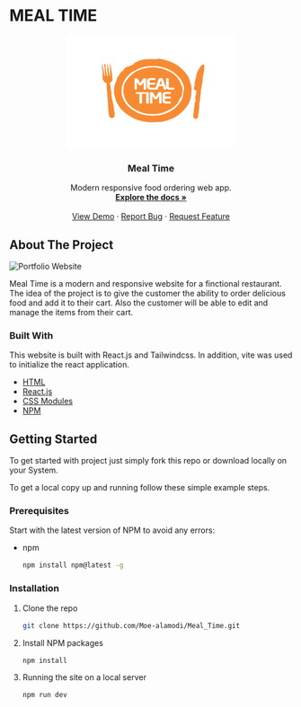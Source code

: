 # MEAL TIME

<p align="center">
  <a href="https://mealtimerestaurant.netlify.app/">
    <img src="./public/meals-logo.png" alt="Logo" width="300" height="200">
  </a>

  <h3 align="center">Meal Time</h3>

  <p align="center">
    Modern responsive food ordering web app.
    <br />
    <a href="#about-the-project"><strong>Explore the docs »</strong></a>
    <br />
    <br />
    <a href="https://mealtimerestaurant.netlify.app/">View Demo</a>
    ·
    <a href="https://github.com/Moe-alamodi/Meal_Time/issues">Report Bug</a>
    ·
    <a href="https://github.com/Moe-alamodi/Meal_Time/issues">Request Feature</a>
  </p>
</p>

<!-- ABOUT THE PROJECT -->

## About The Project

![Portfolio Website](https://i.ibb.co/8cBVP6Z/food-ordering-app.png)

Meal Time is a modern and responsive website for a finctional restaurant. The idea of the project is to give the customer the ability to order delicious food and add it to their cart. Also the customer will be able to edit and manage the items from their cart.

### Built With

This website is built with React.js and Tailwindcss. In addition, vite was used to initialize the react application.

- [HTML](https://developer.mozilla.org/en-US/docs/Web/HTML)
- [React.js](https://reactjs.org/)
- [CSS Modules](https://programmingwithmosh.com/react/css-modules-react/)
- [NPM](https://www.npmjs.com/)

## Getting Started

To get started with project just simply fork this repo or download locally on your System.

To get a local copy up and running follow these simple example steps.

### Prerequisites

Start with the latest version of NPM to avoid any errors:

- npm
  ```sh
  npm install npm@latest -g
  ```

### Installation

1. Clone the repo
   ```sh
   git clone https://github.com/Moe-alamodi/Meal_Time.git
   ```
2. Install NPM packages
   ```sh
   npm install
   ```
3. Running the site on a local server
   ```sh
   npm run dev
   ```
